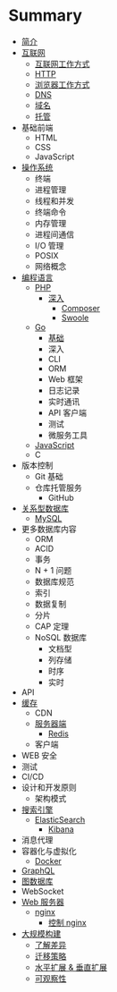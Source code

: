 # Summary

* [简介](README.md)
* [互联网](internet/README.md)
    * [互联网工作方式](internet/internet-work/README.md)
    * [HTTP](internet/http/README.md)
    * [浏览器工作方式](internet/browser-work/README.md)
    * [DNS](internet/dns/README.md)
    * [域名](internet/domain_name/README.md)
    * [托管](internet/hosting/README.md)
* 基础前端
    * HTML
    * CSS
    * JavaScript
* [操作系统](os/README.md)
    * 终端
    * 进程管理
    * 线程和并发
    * 终端命令
    * 内存管理
    * 进程间通信
    * I/O 管理
    * POSIX
    * 网络概念
* [编程语言](language/README.md)
    * [PHP](language/php/README.md)
        * [深入](language/php/deeper/README.md)
            * [Composer](language/php/deeper/composer/README.md)
            * [Swoole](language/php/deeper/swoole/README.md)
    * [Go](language/golang/README.md)
        * [基础](language/golang/basic.md)
        * 深入
        * CLI
        * ORM
        * Web 框架
        * 日志记录
        * 实时通讯
        * API 客户端
        * 测试
        * 微服务工具
    * [JavaScript](language/javascript/README.md)
    * C
* 版本控制
    * Git 基础
    * 仓库托管服务
        * GitHub
* [关系型数据库](relational_databases/README.md)
    * [MySQL](relational_databases/mysql/README.md)
* 更多数据库内容
    * ORM
    * ACID
    * 事务
    * N + 1 问题
    * 数据库规范
    * 索引
    * 数据复制
    * 分片
    * CAP 定理
    * NoSQL 数据库
        * 文档型
        * 列存储
        * 时序
        * 实时
* API
* [缓存](caching/README.md)
    * CDN
    * [服务器端](caching/server_side/README.md)
        * [Redis](caching/server_side/redis/README.md)
    * 客户端
* WEB 安全
* 测试
* CI/CD
* 设计和开发原则
    * 架构模式
* [搜索引擎](./search_engine/README.md)
    * [ElasticSearch](./search_engine/elasticsearch/README.md)
        * [Kibana](search_engine/elasticsearch/kibana.md)
* 消息代理
* 容器化与虚拟化
    * [Docker](./containerization/docker/README.md)
* [GraphQL](graph_database/README.md)
* [图数据库](graph_database/README.md)
* WebSocket
* [Web 服务器](web_server/README.md)
    * [nginx](web_server/nginx/README.md)
        * [控制 nginx](web_server/nginx/control.md)
* [大规模构建](scalability/README.md)
    * [了解差异](scalability/understand_diff/README.md)
    * [迁移策略](scalability/migration_strategies/README.md)
    * [水平扩展 & 垂直扩展](scalability/horizontal_vs_vertical_scaling/README.md)
    * [可观察性](scalability/observability/README.md)